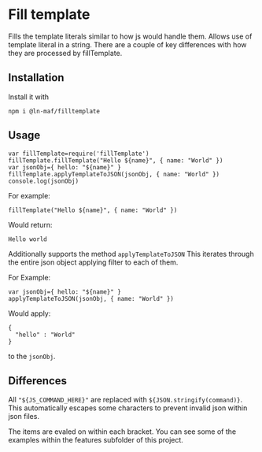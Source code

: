 # Fill template
Fills the template literals similar to how js would handle them.  Allows use of template literal in a string.  There are a couple of key differences with how they are processed by fillTemplate.

## Installation
Install it with
```
npm i @ln-maf/filltemplate
```
## Usage
```
var fillTemplate=require('fillTemplate')
fillTemplate.fillTemplate("Hello ${name}", { name: "World" })
var jsonObj={ hello: "${name}" }
fillTemplate.applyTemplateToJSON(jsonObj, { name: "World" })
console.log(jsonObj)
```

For example: 
```
fillTemplate("Hello ${name}", { name: "World" })
```
Would return:
```
Hello world
```

Additionally supports the method `applyTemplateToJSON`
This iterates through the entire json object applying filter to each of them.

For Example:

```
var jsonObj={ hello: "${name}" }
applyTemplateToJSON(jsonObj, { name: "World" })
```
Would apply:
```
{
  "hello" : "World"
}
```
to the `jsonObj`.


## Differences
All `"${JS_COMMAND_HERE}"` are replaced with `${JSON.stringify(command)}`.  This automatically escapes some characters to prevent invalid json within json files.

The items are evaled on within each bracket.  You can see some of the examples within the features subfolder of this project.
